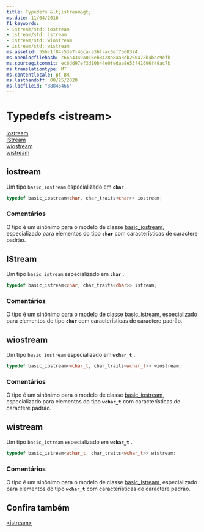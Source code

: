 ```yaml
---
title: Typedefs &lt;istream&gt;
ms.date: 11/04/2016
f1_keywords:
- istream/std::iostream
- istream/std::istream
- istream/std::wiostream
- istream/std::wistream
ms.assetid: 55bc1f84-53a7-46ca-a36f-ac6ef75d0374
ms.openlocfilehash: c66a4349a016eb8428a8aa8eb260a78b4bac9efb
ms.sourcegitcommit: ec6dd97ef3d10b44e0fedaa8e53f41696f49ac7b
ms.translationtype: MT
ms.contentlocale: pt-BR
ms.lasthandoff: 08/25/2020
ms.locfileid: "88846466"
---
```

# <a name="ltistreamgt-typedefs"></a>Typedefs &lt;istream&gt;

[iostream](#iostream)\
[IStream](#istream)\
[wiostream](#wiostream)\
[wistream](#wistream)

## <a name="iostream"></a><a name="iostream"></a> iostream

Um tipo `basic_iostream` especializado em **`char`** .

```cpp
typedef basic_iostream<char, char_traits<char>> iostream;
```

### <a name="remarks"></a>Comentários

O tipo é um sinônimo para o modelo de classe [basic_iostream](../standard-library/basic-iostream-class.md), especializado para elementos do tipo **`char`** com características de caractere padrão.

## <a name="istream"></a><a name="istream"></a> IStream

Um tipo `basic_istream` especializado em **`char`** .

```cpp
typedef basic_istream<char, char_traits<char>> istream;
```

### <a name="remarks"></a>Comentários

O tipo é um sinônimo para o modelo de classe [basic_istream](../standard-library/basic-istream-class.md), especializado para elementos do tipo **`char`** com características de caractere padrão.

## <a name="wiostream"></a><a name="wiostream"></a> wiostream

Um tipo `basic_iostream` especializado em **`wchar_t`** .

```cpp
typedef basic_iostream<wchar_t, char_traits<wchar_t>> wiostream;
```

### <a name="remarks"></a>Comentários

O tipo é um sinônimo para o modelo de classe [basic_iostream](../standard-library/basic-iostream-class.md), especializado para elementos do tipo **`wchar_t`** com características de caractere padrão.

## <a name="wistream"></a><a name="wistream"></a> wistream

Um tipo `basic_istream` especializado em **`wchar_t`** .

```cpp
typedef basic_istream<wchar_t, char_traits<wchar_t>> wistream;
```

### <a name="remarks"></a>Comentários

O tipo é um sinônimo para o modelo de classe [basic_istream](../standard-library/basic-istream-class.md), especializado para elementos do tipo **`wchar_t`** com características de caractere padrão.

## <a name="see-also"></a>Confira também

[\<istream>](../standard-library/istream.md)
